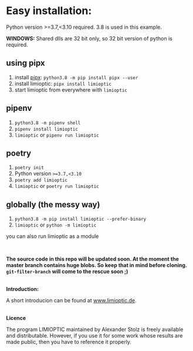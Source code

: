# Easy installation:
Python version >=3.7,<3.10 required. 3.8 is used in this example. 

**WINDOWS:** Shared dlls are 32 bit only, so 32 bit version of python is required.

## using pipx
1. install [pipx](https://github.com/pypa/pipx): `python3.8 -m pip install pipx --user`
2. install limioptic: `pipx install limioptic`
3. start limioptic from everywhere with `limioptic`

## pipenv
1. `python3.8 -m pipenv shell`
2. `pipenv install limioptic`
3. `limioptic` or `pipenv run limioptic`

## poetry
1. `poetry init`
2. Python version `>=3.7,<3.10`
3. `poetry add limioptic`
4. `limioptic` or `poetry run limioptic`

## globally (the messy way)
1. `python3.8 -m pip install limioptic --prefer-binary`
2. `limioptic` or `python -m limioptic`

you can also run limioptic as a module

<br>

**The source code in this repo will be updated soon. At the moment the master branch contains huge blobs. So keep that in mind before cloning. `git-filter-branch` will come to the rescue soon ;)**


<br>
<b>Introduction:</b>

A short introducion can be found at <a href="http://alexander-stolz.github.io/limioptic/">www.limioptic.de</a>.

<br>
<b>Licence</b>

The program LIMIOPTIC maintained by Alexander Stolz is freely available and distributable. However, if you use it for some work whose results are made public, then you have to reference it properly.

